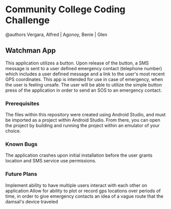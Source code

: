 # Community College Coding Challenge
@authors Vergara, Alfred | Agonoy, Benie | Glen
## Watchman App
This application utilizes a button. Upon release of the button, a SMS message is sent to a user defined emergency contact (telephone number) which includes a user defined message and a link to the user's most recent GPS coordinates. This app is intended for use in case of emergency, when the user is feeling unsafe. The user will be able to utilize the simple button press of the application in order to send an SOS to an emergency contact.

### Prerequisites

The files within this repository were created using Android Studio, and must be imported as a project within Android Studio. From there, you can open the project by building and running the project within an emulator of your choice.

### Known Bugs

The application crashes upon initial installation before the user grants location and SMS service use permissions. 

### Future Plans

Implement ability to have multiple users interact with each other on application
Allow for ability to plot or record gps locations over periods of time, in order to give emergency contacts an idea of a vague route that the damsal's device traveled
